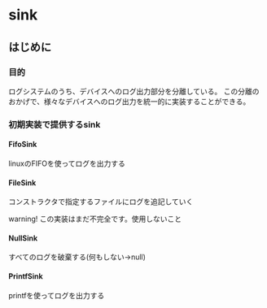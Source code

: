 # sink
## はじめに
### 目的
ログシステムのうち、デバイスへのログ出力部分を分離している。
この分離のおかげで、様々なデバイスへのログ出力を統一的に実装することができる。

### 初期実装で提供するsink
#### FifoSink
linuxのFIFOを使ってログを出力する

#### FileSink
コンストラクタで指定するファイルにログを追記していく

warning!
この実装はまだ不完全です。使用しないこと

#### NullSink
すべてのログを破棄する(何もしない→null)

#### PrintfSink
printfを使ってログを出力する
